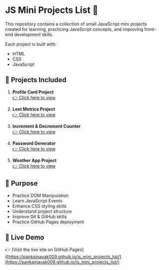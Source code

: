 # JS Mini Projects List 🚀

This repository contains a collection of small JavaScript mini projects created for learning, practicing JavaScript concepts, and improving front-end development skills.

Each project is built with:

- HTML
- CSS
- JavaScript

## 📂 Projects Included

1. **Profile Card Project**  
   [👉 Click here to view](3=Profile_card_project_in_js/profile_card.html)
2. **Leet Metrics Project**  
   [👉 Click here to view](1=Leet_matric_projects_in_js/Leet_metrics.html)

3. **Increment & Decrement Counter**  
   [👉 Click here to view](2=increment_and_dec.._in_js/incre_decrement.html)
4. **Password Generator**  
   [👉 Click here to view](4=password_generator_in_js/password_generator.html)

5. **Weather App Project**  
   [👉 Click here to view](5=Weather_app_project_in_js/Weather_app_project.html)

## 🎯 Purpose

- Practice DOM Manipulation
- Learn JavaScript Events
- Enhance CSS styling skills
- Understand project structure
- Improve Git & GitHub skills
- Practice GitHub Pages deployment

## 🚀 Live Demo

👉 [Visit the live site on GitHub Pages]([https://pankajnayak009.github.io/js_mini_projects_list/](https://pankajnayak009.github.io/js_mini_projects_list/)
